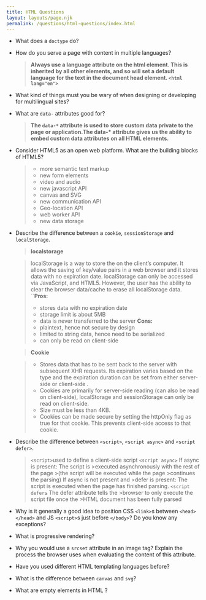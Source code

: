 ```yaml
---
title: HTML Questions
layout: layouts/page.njk
permalink: /questions/html-questions/index.html
---
```


- What does a `doctype` do?

  <!-- > **it lets the browser know about the version of HTML you are using, but it is not necessary since your browser will render it anyways** -->

- How do you serve a page with content in multiple languages?
  > **Always use a language attribute on the html element. This is inherited by all other elements, and so will set a default language for the text in the document head element. `<html lang="en">`**
- What kind of things must you be wary of when designing or developing for multilingual sites?

- What are `data-` attributes good for?
  > **The `data-*` attribute is used to store custom data private to the page or application.The data-\* attribute gives us the ability to embed custom data attributes on all HTML elements.**
- Consider HTML5 as an open web platform. What are the building blocks of HTML5?

  > - more semantic text markup
  > - new form elements
  > - video and audio
  > - new javascript API
  > - canvas and SVG
  > - new communication API
  > - Geo-location API
  > - web worker API
  > - new data storage

- Describe the difference between a `cookie`, `sessionStorage` and `localStorage`.

  > **localstorage**

  > localStorage is a way to store the on the client’s computer. It allows the saving of key/value pairs in a web browser and it stores data with no expiration date. localStorage can only be accessed via JavaScript, and HTML5. However, the user has the ability to clear the browser data/cache to erase all localStorage data.
  > ``**Pros:**
  >
  > - stores data with no expiration date
  > - storage limit is about 5MB
  > - data is never transferred to the server
  >   **Cons:**
  > - plaintext, hence not secure by design
  > - limited to string data, hence need to be serialized
  > - can only be read on client-side

  > **Cookie**

  > - Stores data that has to be sent back to the server with subsequent XHR requests. Its expiration varies based on the type and the expiration duration can be set from either server-side or client-side .
  > - Cookies are primarily for server-side reading (can also be read on client-side), localStorage and sessionStorage can only be read on client-side.
  > - Size must be less than 4KB.
  > - Cookies can be made secure by setting the httpOnly flag as true for that cookie. This prevents client-side access to that cookie.

- Describe the difference between `<script>`, `<script async>` and `<script defer>`.
  > `<script>`used to define a client-side script
  > `<script async≥` If async is present: The script is >executed asynchronously with the rest of the page >(the script will be executed while the page >continues the parsing) If async is not present and >defer is present: The script is executed when the page has finished parsing.
  > `<script defer≥` The defer attribute tells the >browser to only execute the script file once the >HTML document has been fully parsed
- Why is it generally a good idea to position CSS `<link>`s between `<head></head>` and JS `<script>`s just before `</body>`? Do you know any exceptions?
- What is progressive rendering?
- Why you would use a `srcset` attribute in an image tag? Explain the process the browser uses when evaluating the content of this attribute.
- Have you used different HTML templating languages before?
- What is the difference between `canvas` and `svg`?
- What are empty elements in HTML ?
